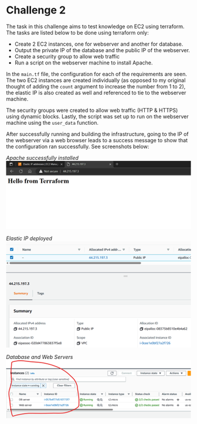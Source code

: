 # Challenge 2

The task in this challenge aims to test knowledge on EC2 using terraform. The tasks are listed below to be done using terraform only:

- Create 2 EC2 instances, one for webserver and another for database.
- Output the private IP of the database and the public IP of the webserver.
- Create a security group to allow web traffic
- Run a script on the webserver machine to install Apache.

In the `main.tf` file, the configuration for each of the requirements are seen. The two EC2 instances are created individually (as opposed to my original thought of adding the `count` argument to increase the number from 1 to 2), the elastic IP is also created as well and referenced to tie to the webserver machine.

The security groups were created to allow web traffic (HTTP & HTTPS) using dynamic blocks. Lastly, the script was set up to run on the webserver machine using the `user_data` function.

After successfully running and building the infrastructure, going to the IP of the webserver via a web browser leads to a success message to show that the configuration ran successfully. See screenshots below:

*Apache successfully installed*
![Successful Webpage](images/webpage.png)

*Elastic IP deployed*
![Elastic IP Deployed](images/EIP.png)

*Database and Web Servers*
![DB & Web Servers](images/dbweb.png)
